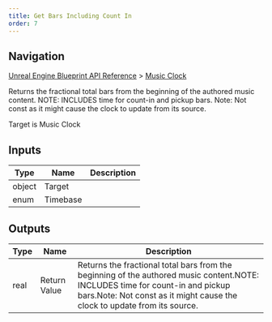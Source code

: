 ```yaml
---
title: Get Bars Including Count In
order: 7
---
```

## Navigation

[Unreal Engine Blueprint API Reference](https://dev.epicgames.com/documentation/en-us/unreal-engine/BlueprintAPI) > [Music Clock](https://dev.epicgames.com/documentation/en-us/unreal-engine/BlueprintAPI/MusicClock)

Returns the fractional total bars from the beginning of the authored music content.
NOTE: INCLUDES time for count-in and pickup bars.
Note: Not const as it might cause the clock to update from its source.

Target is Music Clock

## Inputs

| Type | Name | Description |
| --- | --- | --- |
| object | Target |  |
| enum | Timebase |  |

## Outputs

| Type | Name | Description |
| --- | --- | --- |
| real | Return Value | Returns the fractional total bars from the beginning of the authored music content.NOTE: INCLUDES time for count-in and pickup bars.Note: Not const as it might cause the clock to update from its source. |
